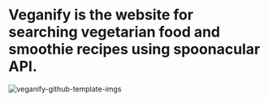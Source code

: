 # Veganify is the website for searching vegetarian food and smoothie recipes using spoonacular API.

![veganify-github-template-imgs](https://user-images.githubusercontent.com/44645238/168633083-e569dee7-4335-4fd0-8e95-c36d14917636.png)
